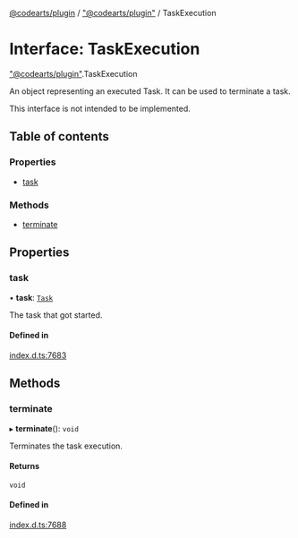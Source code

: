 [@codearts/plugin](../README.md) / ["@codearts/plugin"](../modules/_codearts_plugin_.md) / TaskExecution

# Interface: TaskExecution

["@codearts/plugin"](../modules/_codearts_plugin_.md).TaskExecution

An object representing an executed Task. It can be used
to terminate a task.

This interface is not intended to be implemented.

## Table of contents

### Properties

- [task](codearts_plugin_.TaskExecution.md#task)

### Methods

- [terminate](codearts_plugin_.TaskExecution.md#terminate)

## Properties

### task

• **task**: [`Task`](../classes/codearts_plugin_.Task.md)

The task that got started.

#### Defined in

[index.d.ts:7683](https://github.com/shuyaqian/cloudide-plugin-api/blob/5b69219/index.d.ts#L7683)

## Methods

### terminate

▸ **terminate**(): `void`

Terminates the task execution.

#### Returns

`void`

#### Defined in

[index.d.ts:7688](https://github.com/shuyaqian/cloudide-plugin-api/blob/5b69219/index.d.ts#L7688)
